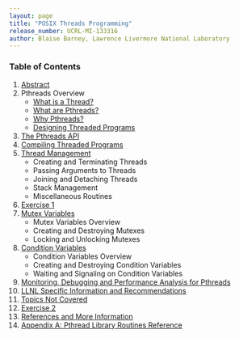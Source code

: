 ```yaml
---
layout: page
title: "POSIX Threads Programming"
release_number: UCRL-MI-133316
author: Blaise Barney, Lawrence Livermore National Laboratory
---
```


### Table of Contents

1. [Abstract](abstract)
2. Pthreads Overview
    * [What is a Thread?](what_is_a_thread)
    * [What are Pthreads?](what_are_pthreads)
    * [Why Pthreads?](why_pthreads)
    * [Designing Threaded Programs](designing_threaded_programs)
3. [The Pthreads API]()
4. [Compiling Threaded Programs]()
5. [Thread Management]()
    * Creating and Terminating Threads
    * Passing Arguments to Threads
    * Joining and Detaching Threads
    * Stack Management
    * Miscellaneous Routines
6. [Exercise 1]()
7. [Mutex Variables]()
    * Mutex Variables Overview
    * Creating and Destroying Mutexes
    * Locking and Unlocking Mutexes
8. [Condition Variables]()
    * Condition Variables Overview
    * Creating and Destroying Condition Variables
    * Waiting and Signaling on Condition Variables
9. [Monitoring, Debugging and Performance Analysis for Pthreads]()
10. [LLNL Specific Information and Recommendations]()
11. [Topics Not Covered]()
12. [Exercise 2]()
13. [References and More Information]()
14. [Appendix A: Pthread Library Routines Reference]()
